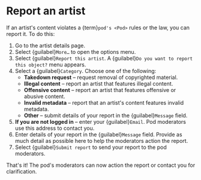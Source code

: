 # Report an artist

If an artist's content violates a {term}`pod's <Pod>` rules or the law, you can report it. To do this:

1. Go to the artist details page.
2. Select {guilabel}`More…` to open the options menu.
3. Select {guilabel}`Report this artist`. A {guilabel}`Do you want to report this object?` menu appears.
4. Select a {guilabel}`Category`. Choose one of the following:
   - __Takedown request__ – request removal of copyrighted material.
   - __Illegal content__ – report an artist that features illegal content.
   - __Offensive content__ – report an artist that features offensive or abusive content.
   - __Invalid metadata__ – report that an artist's content features invalid metadata.
   - __Other__ – submit details of your report in the {guilabel}`Message` field.
5. __If you are not logged in__ – enter your {guilabel}`Email`. Pod moderators use this address to contact you.
6. Enter details of your report in the {guilabel}`Message` field. Provide as much detail as possible here to help the moderators action the report.
7. Select {guilabel}`Submit report` to send your report to the pod moderators.

That's it! The pod's moderators can now action the report or contact you for clarification.
